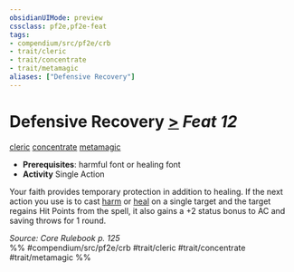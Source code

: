 ```yaml
---
obsidianUIMode: preview
cssclass: pf2e,pf2e-feat
tags:
- compendium/src/pf2e/crb
- trait/cleric
- trait/concentrate
- trait/metamagic
aliases: ["Defensive Recovery"]
---
```

# Defensive Recovery  [>](/rules/core-rulebook/chapter-9-playing-the-game.md#Actions "Single Action") *Feat 12*  
[cleric](/rules/traits/cleric.md)  [concentrate](/rules/traits/concentrate.md)  [metamagic](/rules/traits/metamagic.md)  

- **Prerequisites**: harmful font or healing font
- **Activity** Single Action

Your faith provides temporary protection in addition to healing. If the next action you use is to cast [harm](/compendium/spells/harm.md) or [heal](/compendium/spells/heal.md) on a single target and the target regains Hit Points from the spell, it also gains a +2 status bonus to AC and saving throws for 1 round.

*Source: Core Rulebook p. 125*  
%% #compendium/src/pf2e/crb #trait/cleric #trait/concentrate #trait/metamagic %%